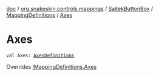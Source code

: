 [doc](../../../index.md) / [org.snakeskin.controls.mappings](../../index.md) / [SaitekButtonBox](../index.md) / [MappingDefinitions](index.md) / [Axes](./-axes.md)

# Axes

`val Axes: `[`AxesDefinitions`](-axes-definitions/index.md)

Overrides [IMappingDefinitions.Axes](../../-i-mapping-definitions/-axes.md)

